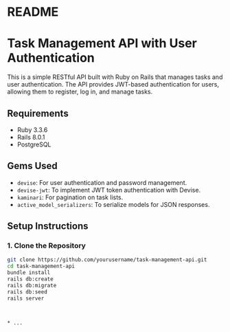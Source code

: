 # README

# Task Management API with User Authentication

This is a simple RESTful API built with Ruby on Rails that manages tasks and user authentication. The API provides JWT-based authentication for users, allowing them to register, log in, and manage tasks.

## Requirements

- Ruby 3.3.6
- Rails 8.0.1
- PostgreSQL

## Gems Used

- `devise`: For user authentication and password management.
- `devise-jwt`: To implement JWT token authentication with Devise.
- `kaminari`: For pagination on task lists.
- `active_model_serializers`: To serialize models for JSON responses.

## Setup Instructions

### 1. Clone the Repository

```bash
git clone https://github.com/yourusername/task-management-api.git
cd task-management-api
bundle install
rails db:create
rails db:migrate
rails db:seed
rails server



* ...
